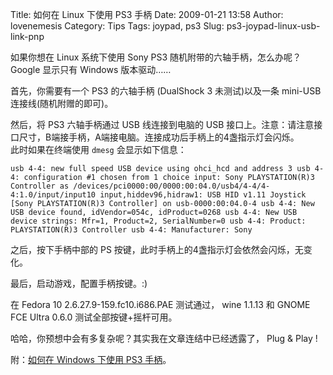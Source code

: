 Title: 如何在 Linux 下使用 PS3 手柄
Date: 2009-01-21 13:58
Author: lovenemesis
Category: Tips
Tags: joypad, ps3
Slug: ps3-joypad-linux-usb-link-pnp

如果你想在 Linux 系统下使用 Sony PS3
随机附带的六轴手柄，怎么办呢？Google 显示只有 Windows 版本驱动……

首先，你需要有一个 PS3 的六轴手柄 (DualShock 3 未测试)以及一条 mini-USB
连接线(随机附赠的即可)。

然后，将 PS3 六轴手柄通过 USB 线连接到电脑的 USB
接口上。注意：请注意接口尺寸，B端接手柄，A端接电脑。连接成功后手柄上的4盏指示灯会闪烁。  
此时如果在终端使用 `dmesg` 会显示如下信息：

`usb 4-4: new full speed USB device using ohci_hcd and address 3 usb 4-4: configuration #1 chosen from 1 choice input: Sony PLAYSTATION(R)3 Controller as /devices/pci0000:00/0000:00:04.0/usb4/4-4/4-4:1.0/input/input10 input,hiddev96,hidraw1: USB HID v1.11 Joystick [Sony PLAYSTATION(R)3 Controller] on usb-0000:00:04.0-4 usb 4-4: New USB device found, idVendor=054c, idProduct=0268 usb 4-4: New USB device strings: Mfr=1, Product=2, SerialNumber=0 usb 4-4: Product: PLAYSTATION(R)3 Controller usb 4-4: Manufacturer: Sony`

之后，按下手柄中部的 PS
按键，此时手柄上的4盏指示灯会依然会闪烁，无变化。

最后，启动游戏，配置手柄按键。:)

在 Fedora 10 2.6.27.9-159.fc10.i686.PAE 测试通过， wine 1.1.13 和 GNOME
FCE Ultra 0.6.0 测试全部按键+摇杆可用。

哈哈，你预想中会有多复杂呢？其实我在文章连结中已经透露了， Plug & Play !

附：[如何在 Windows 下使用 PS3
手柄](http://www.ps2-scene.org/forums/latest-news/50907-use-ps3-sixaxis-controller-in-windows.html#800080]http://www.ps2-scene.org/forums/showthread.php?t=50907)。
